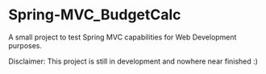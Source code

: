 # Spring-MVC_BudgetCalc
A small project to test Spring MVC capabilities for Web Development purposes.

Disclaimer: This project is still in development and nowhere near finished :)
